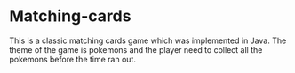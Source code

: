 # Matching-cards

This is a classic matching cards game which was implemented in Java. The theme of the game is pokemons and the player need to collect all the pokemons before the time ran out.
